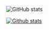 <!--
**zircomars/zircomars** is a ✨ _special_ ✨ repository because its `README.md` (this file) appears on your GitHub profile.

Here are some ideas to get you started:

- 🔭 I’m currently working on ...
- 🌱 I’m currently learning ...
- 👯 I’m looking to collaborate on ...
- 🤔 I’m looking for help with ...
- 💬 Ask me about ...
- 📫 How to reach me: ...
- 😄 Pronouns: ...
- ⚡ Fun fact: ...
-->

![GitHub stats](https://github-readme-stats.vercel.app/api?username=zircomars&show_icons=true&theme=dark)

[![Github stats](https://github-readme-stats.vercel.app/api/top-langs/?username=zircomars&langs_count=5&theme=tokyonight)]()
